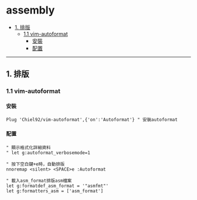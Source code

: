 # assembly

<!-- vim-markdown-toc GFM -->

* [1. 排版](#1-排版)
    - [1.1 vim-autoformat](#11-vim-autoformat)
        + [安裝](#安裝)
        + [配置](#配置)

<!-- vim-markdown-toc -->

---

## 1. 排版

### 1.1 vim-autoformat

#### 安裝

```vim
Plug 'Chiel92/vim-autoformat',{'on':'Autoformat'} " 安裝autoformat
```

#### 配置

```vim
" 顯示格式化詳細資料
" let g:autoformat_verbosemode=1

" 按下空白鍵+e時，自動排版
nnoremap <silent> <SPACE>e :Autoformat

" 載入asm_format排版asm檔案
let g:formatdef_asm_format = '"asmfmt"'
let g:formatters_asm = ['asm_format']
```

